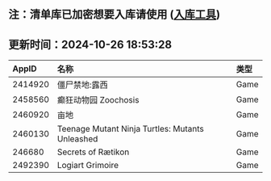 ## 注：清单库已加密想要入库请使用 ([入库工具](https://github.com/BlankTMing/ManifestAutoUpdate/releases))

## 更新时间：2024-10-26 18:53:28
| AppID | 名称 | 类型  |
| :-------------------- | :----------------------------- | :----------- |
| 2414920 | 僵尸禁地:露西| Game |
| 2458560 | 癫狂动物园 Zoochosis| Game |
| 2460920 | 亩地| Game |
| 2460130 | Teenage Mutant Ninja Turtles: Mutants Unleashed| Game |
| 246680 | Secrets of Rætikon| Game |
| 2492390 | Logiart Grimoire| Game |
